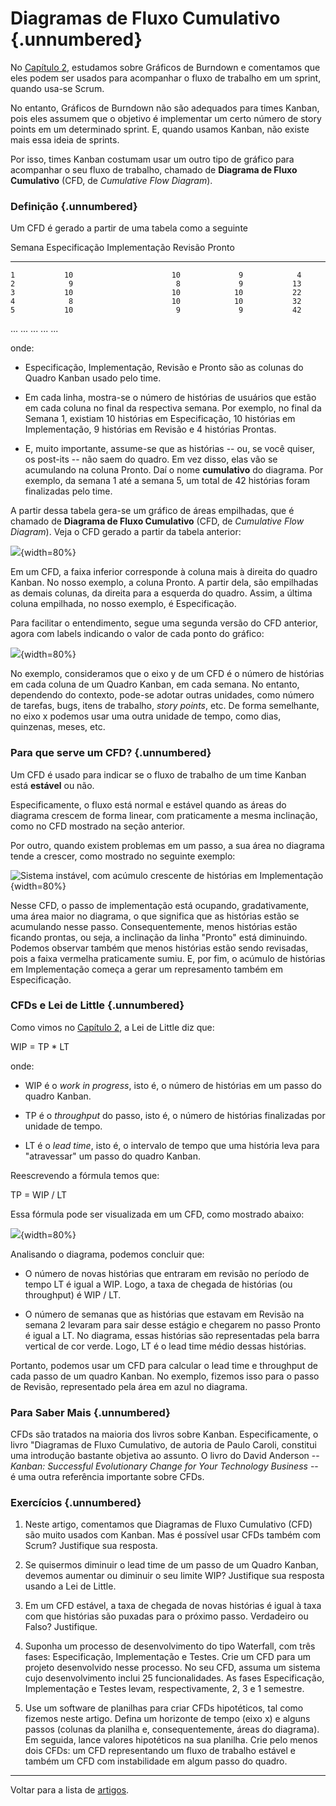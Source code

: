 # Diagramas de Fluxo Cumulativo {.unnumbered}

No [Capítulo 2](https://engsoftmoderna.info/cap2.html), estudamos
sobre Gráficos de Burndown e comentamos que eles podem ser usados 
para acompanhar o fluxo de trabalho em um sprint, quando usa-se Scrum.

No entanto, Gráficos de Burndown não são adequados para times 
Kanban, pois eles assumem que o objetivo é implementar um certo número
de story points em um determinado sprint. E, quando usamos Kanban,
não existe mais essa ideia de sprints.

Por isso, times Kanban costumam usar um outro tipo de gráfico para 
acompanhar o seu fluxo de trabalho, chamado de **Diagrama de Fluxo 
Cumulativo** (CFD, de *Cumulative Flow Diagram*).

### Definição {.unnumbered}

Um CFD é gerado a partir de uma tabela como a seguinte

  Semana	  Especificação	      Implementação	    Revisão      Pronto
----------  -----------------  ------------------ -----------  ---------- 
    1           10                      10             9            4
    2		     9	                     8	           9           13
    3		    10	                    10	          10           22
    4		     8	                    10	          10           32
    5		    10	                     9	           9           42
   ...         ...                     ...           ...          ...

onde:

* Especificação, Implementação, Revisão e Pronto são as colunas do Quadro 
Kanban usado pelo time.

* Em cada linha, mostra-se o número de histórias de usuários que estão em
cada coluna no final da respectiva semana. Por exemplo, no final da Semana
1, existiam 10 histórias em Especificação, 10 histórias em Implementação,
9 histórias em Revisão e 4 histórias Prontas.

* E, muito importante, assume-se que as histórias -- ou, se você quiser, 
os post-its -- não saem do quadro. Em vez disso, elas vão se acumulando 
na coluna Pronto. Daí o nome **cumulativo** do diagrama. Por exemplo, 
da semana 1 até a semana 5, um total de 42 histórias foram finalizadas 
pelo time.

A partir dessa tabela gera-se um gráfico de áreas empilhadas, que é chamado
de **Diagrama de Fluxo Cumulativo** (CFD, de *Cumulative Flow Diagram*).
Veja o CFD gerado a partir da tabela anterior:

![](./figs/cfd1.svg){width=80%}

Em um CFD, a faixa inferior corresponde à coluna mais à direita
do quadro Kanban. No nosso exemplo, a coluna Pronto. A partir dela, são
empilhadas as demais colunas, da direita para a esquerda do quadro. 
Assim, a última coluna empilhada, no nosso exemplo, é Especificação.

Para facilitar o entendimento, segue uma segunda versão do CFD anterior, 
agora com labels indicando o valor de cada ponto do gráfico:

![](./figs/cfd2.svg){width=80%}

No exemplo, consideramos que o eixo y de um CFD é o número de histórias
em cada coluna de um Quadro Kanban, em cada semana. No entanto, dependendo 
do contexto, pode-se adotar outras unidades, como número de tarefas, 
bugs, itens de trabalho, *story points*, etc. De forma semelhante, no eixo 
x podemos usar uma outra unidade de tempo, como dias, quinzenas, meses, etc.

### Para que serve um CFD? {.unnumbered}

Um CFD é usado para indicar se o fluxo de trabalho de um time Kanban 
está **estável** ou não.

Especificamente, o fluxo está normal e estável quando as áreas do diagrama 
crescem de forma linear, com praticamente a mesma inclinação, como no 
CFD mostrado na seção anterior.

Por outro, quando existem problemas em um passo, a sua área no diagrama 
tende a crescer, como mostrado no seguinte exemplo:

![Sistema instável, com acúmulo crescente de histórias em Implementação](./figs/cfd3.svg){width=80%}

Nesse CFD, o passo de implementação está ocupando, gradativamente, uma 
área maior no diagrama, o que significa que as histórias estão se acumulando 
nesse passo. Consequentemente, menos histórias estão ficando prontas, ou 
seja, a inclinação da linha "Pronto" está diminuindo. Podemos observar 
também que menos histórias estão sendo revisadas, pois a faixa vermelha 
praticamente sumiu. E, por fim, o acúmulo de histórias em Implementação 
começa a gerar um represamento também em Especificação.

### CFDs e Lei de Little {.unnumbered}

Como vimos no [Capítulo 2](https://engsoftmoderna.info/cap2.html), a 
Lei de Little diz que:

WIP = TP * LT

onde:

* WIP é o *work in progress*, isto é, o número de histórias
em um passo do quadro Kanban.

* TP é o *throughput* do passo, isto é,
o número de histórias finalizadas por unidade de tempo.

* LT é o *lead time*, isto é, o intervalo de tempo que uma história 
leva para "atravessar" um passo do quadro Kanban.

Reescrevendo a fórmula temos que:

TP = WIP / LT

Essa fórmula pode ser visualizada em um CFD, como mostrado
abaixo:

![](./figs/cfd4.png){width=80%}

Analisando o diagrama, podemos concluir que:

* O número de novas histórias que entraram em revisão no período 
de tempo LT é igual a WIP. Logo, a taxa de chegada de histórias 
(ou throughput)  é  WIP / LT.

* O número de semanas que as histórias que estavam em Revisão na 
semana 2 levaram para sair desse estágio e chegarem no passo 
Pronto é igual a LT. No diagrama, essas histórias são representadas 
pela barra vertical de cor verde. Logo, LT é o lead time médio 
dessas histórias.

Portanto, podemos usar um CFD para calcular o lead time e throughput 
de cada passo de um quadro Kanban. No exemplo, fizemos isso para o 
passo de Revisão, representado pela área em azul no diagrama.

### Para Saber Mais {.unnumbered}

CFDs são tratados na maioria dos livros sobre Kanban. Especificamente,
o livro "Diagramas de Fluxo Cumulativo, de autoria de Paulo Caroli, 
constitui uma introdução bastante objetiva ao assunto. O livro do 
David Anderson -- *Kanban: Successful Evolutionary Change for Your 
Technology Business* -- é uma outra referência importante sobre CFDs.

### Exercícios {.unnumbered}

1. Neste artigo, comentamos que Diagramas de Fluxo Cumulativo (CFD) são 
muito usados com Kanban. Mas é possível usar CFDs também com Scrum? 
Justifique sua resposta.

2. Se quisermos diminuir o lead time de um passo de um Quadro Kanban, 
devemos aumentar ou diminuir o seu limite WIP? Justifique sua resposta 
usando a Lei de Little.

3. Em um CFD estável, a taxa de chegada de novas histórias é igual à 
taxa com que histórias são puxadas para o próximo passo. Verdadeiro ou 
Falso? Justifique.

4. Suponha um processo de desenvolvimento do tipo Waterfall, com três 
fases: Especificação, Implementação e Testes. Crie um CFD para um projeto 
desenvolvido nesse processo. No seu CFD, assuma um sistema cujo 
desenvolvimento inclui 25 funcionalidades. As fases Especificação, 
Implementação e Testes levam, respectivamente, 2, 3 e 1 semestre.

5. Use um software de planilhas para criar CFDs hipotéticos, tal como 
fizemos neste artigo. Defina um horizonte de tempo (eixo x) e alguns 
passos (colunas da planilha e, consequentemente, áreas do diagrama). 
Em seguida, lance valores hipotéticos na sua planilha. Crie pelo menos 
dois CFDs: um CFD representando um fluxo de trabalho estável e também 
um CFD com instabilidade em algum passo do quadro.

* * * 

Voltar para a lista de [artigos](./artigos.html).
